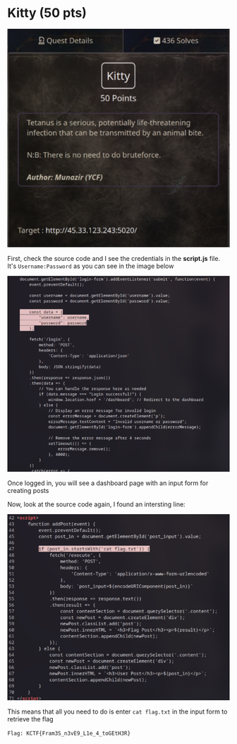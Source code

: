 # Kitty (50 pts)

![Kitty](img/kitty.png)

First, check the source code and I see the credentials in the **script.js** file. It's `Username:Password` as you can see in the image below

![cred](img/kitty-cred.png)

Once logged in, you will see a dashboard page with an input form for creating posts

Now, look at the source code again, I found an intersting line:

![cat flag.txt](img/kitty-flag.png)

This means that all you need to do is enter `cat flag.txt` in the input form to retrieve the flag

`Flag: KCTF{Fram3S_n3vE9_L1e_4_toGEtH3R}`
